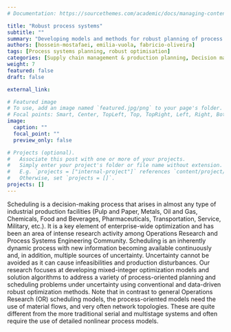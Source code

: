 ```yaml
---
# Documentation: https://sourcethemes.com/academic/docs/managing-content/

title: "Robust process systems"
subtitle: ""
summary: "Developing models and methods for robust planning of process systems"
authors: [hossein-mostafaei, emilia-vuola, fabricio-oliveira]
tags: [Process systems planning, robust optimisation]
categories: [Supply chain management & production planning, Decision making under uncertainty]
weight: 7
featured: false
draft: false

external_link: 

# Featured image
# To use, add an image named `featured.jpg/png` to your page's folder.
# Focal points: Smart, Center, TopLeft, Top, TopRight, Left, Right, BottomLeft, Bottom, BottomRight.
image:
  caption: ""
  focal_point: ""
  preview_only: false

# Projects (optional).
#   Associate this post with one or more of your projects.
#   Simply enter your project's folder or file name without extension.
#   E.g. `projects = ["internal-project"]` references `content/project/deep-learning/index.md`.
#   Otherwise, set `projects = []`.
projects: []
---
```


Scheduling is a decision-making process that arises in almost any type of industrial production facilities (Pulp and Paper, Metals, Oil and Gas, Chemicals, Food and Beverages, Pharmaceuticals, Transportation, Service, Military, etc.). It is a key element of enterprise-wide optimization and has been an area of intense research activity among Operations Research and Process Systems Engineering Community. Scheduling is an inherently dynamic process with new information becoming available continuously and, in addition, multiple sources of uncertainty. Uncertainty cannot be avoided as it can cause infeasibilities and production disturbances. Our research focuses at developing mixed-integer optimization models and solution algorithms to address a variety of process-oriented planning and scheduling problems under uncertainty using conventional and data-driven robust optimization methods. Note that in contrast to general Operations Research (OR) scheduling models, the process-oriented models need the use of material flows, and very often network topologies. These are quite different from the more traditional serial and multistage systems and often require the use of detailed nonlinear process models.

